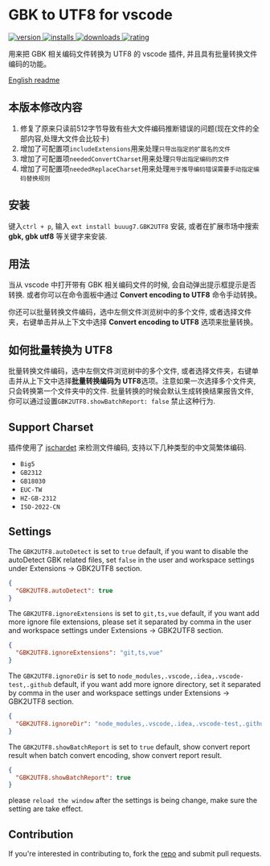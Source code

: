 # GBK to UTF8 for vscode
<p>
    <a href="https://marketplace.visualstudio.com/items?itemName=buuug7.gbk2utf8">
        <img src="https://vsmarketplacebadges.dev/version-short/buuug7.gbk2utf8.svg" alt="version">
    </a>
    <a href="https://marketplace.visualstudio.com/items?itemName=buuug7.gbk2utf8">
        <img src="https://vsmarketplacebadges.dev/installs-short/buuug7.gbk2utf8.svg" alt="installs">
    </a>
    <a href="https://marketplace.visualstudio.com/items?itemName=buuug7.gbk2utf8">
        <img src="https://vsmarketplacebadges.dev/downloads-short/buuug7.gbk2utf8.svg" alt="downloads">
    </a>
    <a href="https://marketplace.visualstudio.com/items?itemName=buuug7.gbk2utf8">
        <img src="https://vsmarketplacebadges.dev/rating-short/buuug7.gbk2utf8.svg" alt="rating">
    </a>
</p>

用来把 GBK 相关编码文件转换为 UTF8 的 vscode 插件, 并且具有批量转换文件编码的功能。

[English readme](./README_EN.md)

## 本版本修改内容
1. 修复了原来只读前512字节导致有些大文件编码推断错误的问题(现在文件的全部内容,处理大文件会比较卡)
2. 增加了可配置项`includeExtensions`用来处理`只导出指定的扩展名的文件`
3. 增加了可配置项`neededConvertCharset`用来处理`只导出指定编码的文件`
4. 增加了可配置项`neededReplaceCharset`用来处理`用于推导编码错误需要手动指定编码替换规则`

## 安装

键入`ctrl + p`, 输入 `ext install buuug7.GBK2UTF8` 安装, 或者在扩展市场中搜索 **gbk, gbk utf8** 等关键字来安装.

## 用法

当从 vscode 中打开带有 GBK 相关编码文件的时候, 会自动弹出提示框提示是否转换. 或者你可以在命令面板中通过 **Convert encoding to UTF8** 命令手动转换。

你还可以批量转换文件编码，选中左侧文件浏览树中的多个文件, 或者选择文件夹，右键单击并从上下文中选择 **Convert encoding to UTF8** 选项来批量转换。

## 如何批量转换为 UTF8

批量转换文件编码，选中左侧文件浏览树中的多个文件, 或者选择文件夹，右键单击并从上下文中选择**批量转换编码为 UTF8**选项。注意如果一次选择多个文件夹, 只会转换第一个文件夹中的文件. 批量转换的时候会默认生成转换结果报告文件, 你可以通过设置`GBK2UTF8.showBatchReport: false` 禁止这种行为.

## Support Charset

插件使用了 [jschardet](https://github.com/aadsm/jschardet) 来检测文件编码, 支持以下几种类型的中文简繁体编码.

- `Big5`
- `GB2312`
- `GB18030`
- `EUC-TW`
- `HZ-GB-2312`
- `ISO-2022-CN`

## Settings

The `GBK2UTF8.autoDetect` is set to `true` default, if you want to disable the autoDetect GBK related files,
set `false` in the user and workspace settings under Extensions -> GBK2UTF8 section.

```json
{
  "GBK2UTF8.autoDetect": true
}
```

The `GBK2UTF8.ignoreExtensions` is set to `git,ts,vue` default, if you want add more ignore file extensions, please set
it separated by comma in the user and workspace settings under Extensions -> GBK2UTF8 section.

```json
{
  "GBK2UTF8.ignoreExtensions": "git,ts,vue"
}
```

The `GBK2UTF8.ignoreDir` is set to `node_modules,.vscode,.idea,.vscode-test,.github` default, if you want add more
ignore directory, set it separated by comma in the user and workspace settings under Extensions -> GBK2UTF8 section.

```json
{
  "GBK2UTF8.ignoreDir": "node_modules,.vscode,.idea,.vscode-test,.github"
}
```

The `GBK2UTF8.showBatchReport` is set to `true` default, show convert report result when batch convert encoding, show
convert report result.

```json
{
  "GBK2UTF8.showBatchReport": true
}
```

please `reload the window` after the settings is being change, make sure the setting are take effect.

## Contribution

If you're interested in contributing to, fork the [repo](https://github.com/buuug7/gbk2utf8-vscode.git) and submit pull
requests.

